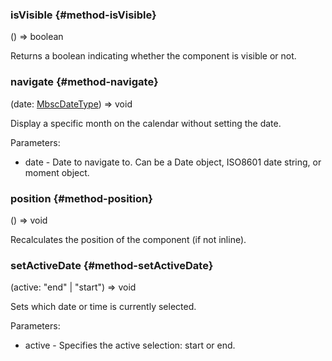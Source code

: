 

### isVisible {#method-isVisible}

() => boolean


Returns a boolean indicating whether the component is visible or not.

### navigate {#method-navigate}

(date: [MbscDateType](#type-MbscDateType)) => void


Display a specific month on the calendar without setting the date.

Parameters:
 - date - Date to navigate to. Can be a Date object, ISO8601 date string, or moment object.



### position {#method-position}

() => void


Recalculates the position of the component (if not inline).

### setActiveDate {#method-setActiveDate}

(active: "end" &#124; "start") => void


Sets which date or time is currently selected.

Parameters:
 - active - Specifies the active selection: start or end.


